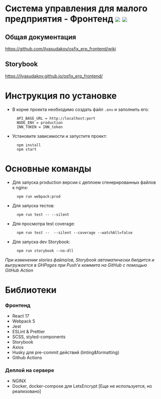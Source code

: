 # Система управления для малого предприятия - Фронтенд <a href="https://codeclimate.com/github/ilyasudakov/osfix_erp_frontend/maintainability"><img src="https://api.codeclimate.com/v1/badges/4caebb62502ad174f310/maintainability" /></a> <a href="https://codeclimate.com/github/ilyasudakov/osfix_erp_frontend/test_coverage"><img src="https://api.codeclimate.com/v1/badges/4caebb62502ad174f310/test_coverage" /></a>

## Общая документация

https://github.com/ilyasudakov/osfix_erp_frontend/wiki

## Storybook

https://ilyasudakov.github.io/osfix_erp_frontend/

# Инструкция по установке

- В корне проекта необходимо создать файл `.env` и заполнить его:

        API_BASE_URL = http://localhost:port
        NODE_ENV = production
        INN_TOKEN = INN_token

- Установите зависимости и запустите проект:

        npm install
        npm start

# Основные команды

- Для запуска production версии с деплоем сгенерированных файлов к nginx:

        npm run webpack:prod

- Для запуска тестов:

        npm run test -- --silent

- Для просмотра test coverage:

        npm run test --  --silent --coverage --watchAll=false

- Для запуска dev Storybook:

        npm run storybook --no-dll

_При изменении stories файла/ов, Storybook автоматически билдится и выгружается в GHPages при Push'е коммита на GitHub с помощью GitHub Action_

# Библиотеки

### Фронтенд

- React 17
- Webpack 5
- Jest
- ESLint & Prettier
- SCSS, styled-components
- Storybook
- Axios
- Husky для pre-commit действий (linting&formatting)
- Github Actions

### Деплой на сервере

- NGINX
- Docker, docker-compose для LetsEncrypt [Еще не используется, но реализовано]
